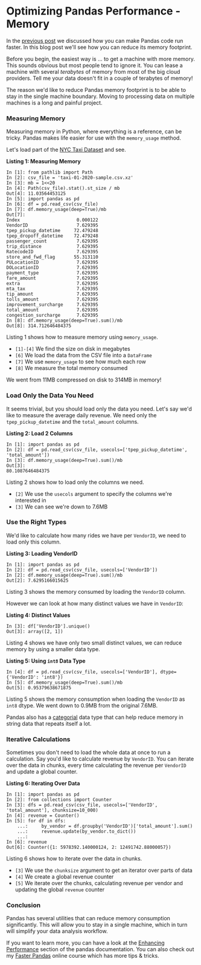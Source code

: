 # Optimizing Pandas Performance - Memory

In the [previous post](TODO) we discussed how you can make Pandas code run faster. In this blog post we'll see how you can reduce its memory footprint.

Before you begin, the easiest way is ... to get a machine with more memory. This sounds obvious but most people tend to ignore it. You can lease a machine with several *terabytes* of memory from most of the big cloud providers. Tell me your data doesn't fit in a couple of terabytes of memory!

The reason we'd like to reduce Pandas memory footprint is to be able to stay in the single machine boundary. Moving to processing data on multiple machines is a long and painful project.

### Measuring Memory

Measuring memory in Python, where everything is a reference, can be tricky. Pandas makes life easier for use with the `memory_usage` method.

Let's load part of the [NYC Taxi Dataset](https://www1.nyc.gov/site/tlc/about/tlc-trip-record-data.page) and see.

**Listing 1: Measuring Memory**

```
In [1]: from pathlib import Path
In [2]: csv_file = 'taxi-01-2020-sample.csv.xz'
In [3]: mb = 1<<20
In [4]: Path(csv_file).stat().st_size / mb
Out[4]: 11.03564453125
In [5]: import pandas as pd
In [6]: df = pd.read_csv(csv_file)
In [7]: df.memory_usage(deep=True)/mb
Out[7]:
Index                     0.000122
VendorID                  7.629395
tpep_pickup_datetime     72.479248
tpep_dropoff_datetime    72.479248
passenger_count           7.629395
trip_distance             7.629395
RatecodeID                7.629395
store_and_fwd_flag       55.313110
PULocationID              7.629395
DOLocationID              7.629395
payment_type              7.629395
fare_amount               7.629395
extra                     7.629395
mta_tax                   7.629395
tip_amount                7.629395
tolls_amount              7.629395
improvement_surcharge     7.629395
total_amount              7.629395
congestion_surcharge      7.629395
In [8]: df.memory_usage(deep=True).sum()/mb
Out[8]: 314.712646484375
```

Listing 1 shows how to measure memory using `memory_usage`.

* `[1]-[4]` We find the size on disk in megabytes
* `[6]` We load the data from the CSV file into a `DataFrame`
* `[7]` We use `memory_usage` to see how much each row 
* `[8]` We measure the total memory consumed

We went from 11MB compressed on disk to 314MB in memory!

### Load Only the Data You Need

It seems trivial, but you should load only the data you need. Let's say we'd like to measure the average daily revenue. We need only the `tpep_pickup_datetime` and the `total_amount` columns.

**Listing 2: Load 2 Columns**

```
In [1]: import pandas as pd
In [2]: df = pd.read_csv(csv_file, usecols=['tpep_pickup_datetime', 'total_amount'])
In [3]: df.memory_usage(deep=True).sum()/mb
Out[3]: 
80.1087646484375
```

Listing 2 shows how to load only the columns we need.

* `[2]` We use the `usecols` argument to specify the columns we're interested in
* `[3]` We can see we're down to 7.6MB

### Use the Right Types

We'd like to calculate how many rides we have per `VendorID`, we need to load only this column.

**Listing 3: Loading VendorID**

```
In [1]: import pandas as pd
In [2]: df = pd.read_csv(csv_file, usecols=['VendorID'])
In [2]: df.memory_usage(deep=True).sum()/mb
Out[2]: 7.6295166015625
```

Listing 3 shows the memory consumed by loading the `VendorID` column.

However we can look at how many distinct values we have in `VendorID`:

**Listing 4: Distinct Values**

```
In [3]: df['VendorID'].unique()
Out[3]: array([2, 1])
```

Listing 4 shows we have only two small distinct values, we can reduce memory by using a smaller data type.

**Listing 5: Using `int8` Data Type**

```
In [4]: df = pd.read_csv(csv_file, usecols=['VendorID'], dtype={'VendorID': 'int8'})
In [5]: df.memory_usage(deep=True).sum()/mb
Out[5]: 0.95379638671875
```

Listing 5 shows the memory consumption when loading the `VendorID` as `int8` dtype. We went down to 0.9MB from the original 7.6MB.

Pandas also has a [categorial](https://pandas.pydata.org/pandas-docs/stable/user_guide/categorical.html) data type that can help reduce memory in string data that repeats itself a lot.

### Iterative Calculations

Sometimes you don't need to load the whole data at once to run a calculation. Say you'd like to calculate revenue by `VendorID`. You can iterate over the data in chunks, every time calculating the revenue per `VendorID` and update a global counter.

**Listing 6: Iterating Over Data**

```
In [1]: import pandas as pd
In [2]: from collections import Counter
In [3]: dfs = pd.read_csv(csv_file, usecols=['VendorID', 'total_amount'], chunksize=10_000)
In [4]: revenue = Counter()
In [5]: for df in dfs:
    ...:     by_vendor = df.groupby('VendorID')['total_amount'].sum()
    ...:     revenue.update(by_vendor.to_dict())
    ...: 
In [6]: revenue
Out[6]: Counter({1: 5978392.140000124, 2: 12491742.88000057})
```

Listing 6 shows how to iterate over the data in chunks.

* `[3]` We use the `chunksize` argument to get an iterator over parts of data
* `[4]` We create a global revenue counter
* `[5]` We iterate over the chunks, calculating revenue per vendor and updating the global `revenue` counter

### Conclusion

Pandas has several utilities that can reduce memory consumption significantly. This will allow you to stay in a single machine, which in turn will simplify your data analysis workflow.

If you want to learn more, you can have a look at the [Enhancing Performance](https://pandas.pydata.org/pandas-docs/stable/user_guide/enhancingperf.html) section of the pandas documentation. You can also check out my [Faster Pandas](https://www.linkedin.com/learning/faster-pandas/) online course which has more tips & tricks.
